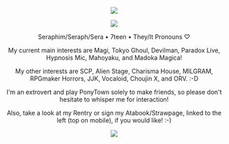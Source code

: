 <p align="center">
<img src="https://i.imgur.com/L4eaHlc.gif"/>
</p>
<p align="center">
<img src="https://64.media.tumblr.com/d7d52aec8f29ce296a4ad03079f58c50/c66445df1a34b26b-38/s400x600/13137ca44a1ca93418efb7d632ce3dba938cecab.pnj"/>
</p>
<p align="center">
Seraphim/Seraph/Sera • 7teen • They/It Pronouns ♡
</p>
<p align="center">
My current main interests are Magi, Tokyo Ghoul, Devilman, Paradox Live, Hypnosis Mic, Mahoyaku, and Madoka Magica!
</p>
<p align="center">
My other interests are SCP, Alien Stage, Charisma House, MILGRAM, RPGmaker Horrors, JJK, Vocaloid, Choujin X, and ORV. :-D
</p>
<p align="center">
I'm an extrovert and play PonyTown solely to make friends, so please don't hesitate to whisper me for interaction!
</p>
<p align="center">
Also, take a look at my Rentry or sign my Atabook/Strawpage, linked to the left (top on mobile), if you would like! :-)
</p>
    <p align="center">
<img src="https://i.imgur.com/4WgJ82E.png"/>
</p>
